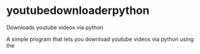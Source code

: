 # youtubedownloaderpython
Downloads youtube videos via python

A simple program that lets you download youtube videos via python using the 
